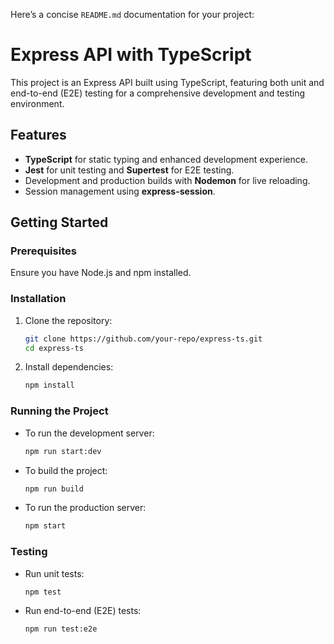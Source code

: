 Here’s a concise `README.md` documentation for your project:

# Express API with TypeScript

This project is an Express API built using TypeScript, featuring both unit and end-to-end (E2E) testing for a comprehensive development and testing environment.

## Features

- **TypeScript** for static typing and enhanced development experience.
- **Jest** for unit testing and **Supertest** for E2E testing.
- Development and production builds with **Nodemon** for live reloading.
- Session management using **express-session**.

## Getting Started

### Prerequisites

Ensure you have Node.js and npm installed.

### Installation

1. Clone the repository:
   ```bash
   git clone https://github.com/your-repo/express-ts.git
   cd express-ts
   ```

2. Install dependencies:
   ```bash
   npm install
   ```

### Running the Project

- To run the development server:
  ```bash
  npm run start:dev
  ```

- To build the project:
  ```bash
  npm run build
  ```

- To run the production server:
  ```bash
  npm start
  ```

### Testing

- Run unit tests:
  ```bash
  npm test
  ```

- Run end-to-end (E2E) tests:
  ```bash
  npm run test:e2e
  ```